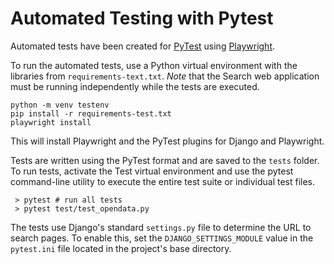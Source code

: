 # Automated Testing with Pytest #

Automated tests have been created for [PyTest](https://docs.pytest.org/en/8.2.x/) using [Playwright](https://playwright.dev/).

To run the automated tests, use a Python virtual environment with the libraries from `requirements-text.txt`. *Note* that the
Search web application must be running independently while the tests are executed.

```shell
python -m venv testenv
pip install -r requirements-test.txt
playwright install
```
This will install Playwright and the PyTest plugins for Django and Playwright.

Tests are written using the PyTest format and are saved to the `tests` folder.
To run tests, activate the Test virtual environment and use the pytest command-line
utility to execute the entire test suite or individual test files.

```shell
 > pytest # run all tests
 > pytest test/test_opendata.py
```

The tests use Django's standard `settings.py` file to determine the URL to search pages.
To enable this, set the `DJANGO_SETTINGS_MODULE` value in the `pytest.ini` file located
in the project's base directory.





